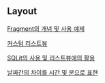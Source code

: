 ## Layout

[Fragment의 개념 및 사용 예제](http://kkangeva.tistory.com/m/48)

[커스텀 리스트뷰](http://recipes4dev.tistory.com/m/43)

[SQLit의 사용 및 리스트뷰에의 활용](http://m.blog.naver.com/akj61300/80132087026)

[날짜간의 차이를 시간 및 분으로 표현](http://neoroid.tistory.com/m/entry/Android-날짜간의-차를-시간과-분으로-나타내기)
